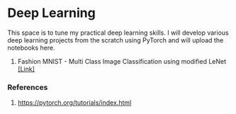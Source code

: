 # Deep Learning

This space is to tune my practical deep learning skills. I will develop various deep learning projects from the scratch using PyTorch and will upload the notebooks here.

1. Fashion MNIST - Multi Class Image Classification using modified LeNet [[Link]](https://github.com/GokulKarthik/deep-learning/blob/master/fashion-mnist.ipynb)

### References
1. https://pytorch.org/tutorials/index.html
